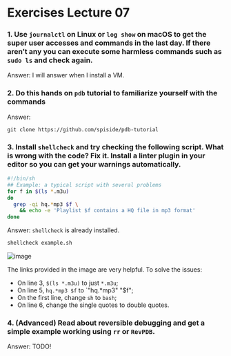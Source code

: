 # Exercises Lecture 07

### 1. Use `journalctl` on Linux or `log show` on macOS to get the super user accesses and commands in the last day. If there aren’t any you can execute some harmless commands such as `sudo ls` and check again.

Answer: I will answer when I install a VM.

### 2. Do this hands on `pdb` tutorial to familiarize yourself with the commands

Answer: 

```
git clone https://github.com/spiside/pdb-tutorial
```

### 3. Install `shellcheck` and try checking the following script. What is wrong with the code? Fix it. Install a linter plugin in your editor so you can get your warnings automatically.

```bash
#!/bin/sh
## Example: a typical script with several problems
for f in $(ls *.m3u)
do
  grep -qi hq.*mp3 $f \
    && echo -e 'Playlist $f contains a HQ file in mp3 format'
done
```

Answer: `shellcheck` is already installed.

```bash
shellcheck example.sh
```

![image](https://user-images.githubusercontent.com/69206952/206267267-233ae5da-e5cf-41b5-b624-1797357c1f86.png)

The links provided in the image are very helpful. To solve the issues:

- On line 3, `$(ls *.m3u)` to just `*.m3u`;
- On line 5, `hq.*mp3 $f` to `"hq.*mp3" "$f";
- On the first line, change `sh` to `bash`;
- On line 6, change the single quotes to double quotes.

### 4. (Advanced) Read about reversible debugging and get a simple example working using `rr` or `RevPDB`.

Answer: TODO!
